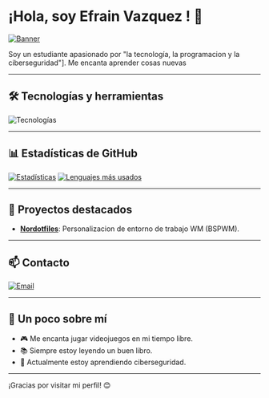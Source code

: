 # ¡Hola, soy Efrain Vazquez ! 👋

[![Banner](https://i.imgur.com/tu-imagen-de-banner.png)](https://tu-enlace.com)

Soy un estudiante apasionado por "la tecnología, la programacion y la ciberseguridad"]. Me encanta aprender cosas nuevas

---

## 🛠️ Tecnologías y herramientas

![Tecnologías](https://skillicons.dev/icons?i=arch,linux,git,github,bash,python,vim)

---

## 📊 Estadísticas de GitHub

[![Estadísticas](https://github-readme-stats.vercel.app/api?username=Ckabos&show_icons=true&theme=radical)](https://github.com/Ckabos)
[![Lenguajes más usados](https://github-readme-stats.vercel.app/api/top-langs/?username=Ckabos&layout=compact&theme=radical)](https://github.com/Ckabos)

---

## 🌟 Proyectos destacados

- **[Nordotfiles](https://github.com/Ckabos/nordotfiles.git)**: Personalizacion de entorno de trabajo WM (BSPWM).


---

## 📫 Contacto

[![Email](https://img.shields.io/badge/Email-tu-email%40gmail.com-blue?style=flat-square&logo=gmail)](mailto:efra.chivas.evf@mail.com)

---

## 🎨 Un poco sobre mí

- 🎮 Me encanta jugar videojuegos en mi tiempo libre.
- 📚 Siempre estoy leyendo un buen libro.
- 🌱 Actualmente estoy aprendiendo ciberseguridad.

---

¡Gracias por visitar mi perfil! 😊
